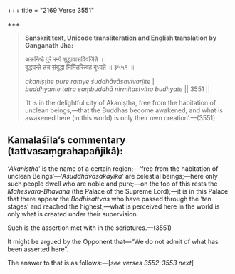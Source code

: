 +++
title = "2169 Verse 3551"

+++
> **Sanskrit text, Unicode transliteration and English translation by Ganganath Jha:** 
>
> अकनिष्ठे पुरे रम्ये शुद्धावासविवर्जिते ।  
> बुद्ध्यन्ते तत्र संबुद्धा निर्मितस्त्विह बुध्यते ॥ ३५५१ ॥ 
>
> *akaniṣṭhe pure ramye śuddhāvāsavivarjite* \|  
> *buddhyante tatra saṃbuddhā nirmitastviha budhyate* \|\| 3551 \|\| 
>
> ‘It is in the delightful city of Akaniṣṭha, free from the habitation of unclean beings,—that the Buddhas become awakened; and what is awakened here (in this world) is only their own creation’.—(3551)



## Kamalaśīla’s commentary (tattvasaṃgrahapañjikā):

‘*Akaniṣṭha*’ is the name of a certain region;—‘free from the habitation of unclean Beings’—‘*Aśuddhāvāsakāyika*’ are celestial beings;—here only such people dwell who are noble and pure;—on the top of this rests the *Māheśvara-Bhavana* (the Palace of the Supreme Lord);—it is in this Palace that there appear the *Bodhisattvas* who have passed through the ‘ten stages’ and reached the highest;—what is perceived here in the world is only what is created under their supervision.

Such is the assertion met with in the scriptures.—(3551)

It might be argued by the Opponent that—“We do not admit of what has been asserted here”.

The answer to that is as follows:—[*see verses 3552-3553 next*]


